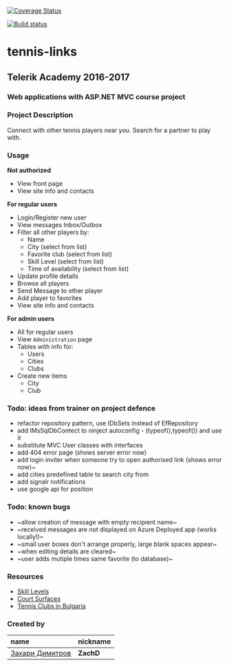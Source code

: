 [![Coverage Status](https://coveralls.io/repos/github/zachdimitrov/tennis-links/badge.svg?branch=master)](https://coveralls.io/github/zachdimitrov/tennis-links?branch=master)

[![Build status](https://ci.appveyor.com/api/projects/status/igtexou4ht7mmncc?svg=true)](https://ci.appveyor.com/project/zachdimitrov/tennis-links)

# tennis-links

## Telerik Academy 2016-2017
### Web applications with ASP.NET MVC course project

### Project Description
Connect with other tennis players near you. Search for a partner to play with.
### Usage  
**Not authorized**

- View front page
- View site info and contacts

**For regular users**  

- Login/Register new user
- View messages Inbox/Outbox
- Filter all other players by:
  - Name
  - City (select from list)
  - Favorite club (select from list)
  - Skill Level (select from list)
  - Time of availability (select from list)
- Update profile details
- Browse all players
- Send Message to other player
- Add player to favorites
- View site info and contacts

**For admin users**

- All for regular users
- View `Administration` page
- Tables with info for:
  - Users
  - Cities
  - Clubs
- Create new items
  - City
  - Club

### Todo: ideas from trainer on project defence
- refactor repository pattern, use IDbSets instead of EfRepository
- add IMsSqlDbContect to ninject autoconfig - (typeof(),typeof()) and use it
- substitute MVC User classes with interfaces
- add 404 error page (shows server error now)
- add login inviter when someone try to open authorised link (shows error now)~
- add cities predefined table to search city from
- add signalr notifications
- use google api for position

### Todo: known bugs
- ~allow creation of message with empty recipient name~
- ~received messages are not displayed on Azure Deployed app (works locally!)~
- ~small user boxes don't arrange properly, large blank spaces appear~
- ~when editing details are cleared~
- ~user adds mutiple times same favorite (to database)~

### Resources
- [Skill Levels](https://www.tenniscanada.com/wp-content/uploads/2015/12/Self-Rating-Guide-English.pdf)
- [Court Surfaces](http://www.itftennis.com/technical/courts/classified-surfaces/about-court-pace-classification.aspx)
- [Tennis Clubs in Bulgaria](http://bgtennis.bg/images/Kategorii_klubove_2017.pdf)

### Created by
name | nickname
:--- | :---
[Захари Димитров](https://telerikacademy.com/Users/ZachD) | **ZachD**  
